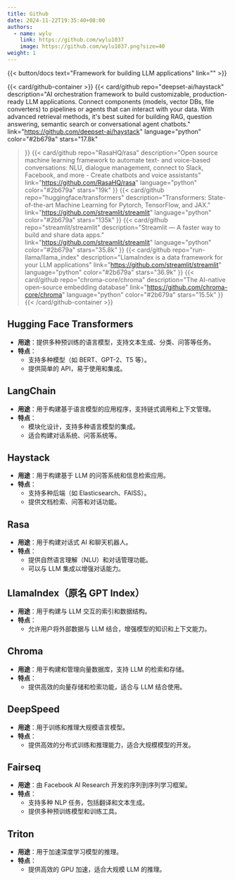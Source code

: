 ```yaml
---
title: Github
date: 2024-11-22T19:35:40+08:00
authors:
  - name: wylu
    link: https://github.com/wylu1037
    image: https://github.com/wylu1037.png?size=40
weight: 1
---
```


{{< button/docs text="Framework for building LLM applications"  link="" >}}

{{< card/github-container >}}
  {{<
    card/github 
    repo="deepset-ai/haystack"
    description="AI orchestration framework to build customizable, production-ready LLM applications. Connect components (models, vector DBs, file converters) to pipelines or agents that can interact with your data. With advanced retrieval methods, it's best suited for building RAG, question answering, semantic search or conversational agent chatbots."
    link="https://github.com/deepset-ai/haystack"
    language="python"
    color="#2b679a"
    stars="17.8k" 
  >}}
  {{<
    card/github 
    repo="RasaHQ/rasa"
    description="Open source machine learning framework to automate text- and voice-based conversations: NLU, dialogue management, connect to Slack, Facebook, and more - Create chatbots and voice assistants"
    link="https://github.com/RasaHQ/rasa"
    language="python"
    color="#2b679a"
    stars="19k" 
  >}}
  {{<
    card/github 
    repo="huggingface/transformers"
    description="Transformers: State-of-the-art Machine Learning for Pytorch, TensorFlow, and JAX."
    link="https://github.com/streamlit/streamlit"
    language="python"
    color="#2b679a"
    stars="135k" 
  >}}
  {{<
    card/github 
    repo="streamlit/streamlit"
    description="Streamlit — A faster way to build and share data apps."
    link="https://github.com/streamlit/streamlit"
    language="python"
    color="#2b679a"
    stars="35.8k" 
  >}}
  {{<
    card/github 
    repo="run-llama/llama_index"
    description="LlamaIndex is a data framework for your LLM applications"
    link="https://github.com/streamlit/streamlit"
    language="python"
    color="#2b679a"
    stars="36.9k" 
  >}}
  {{<
    card/github 
    repo="chroma-core/chroma"
    description="The AI-native open-source embedding database"
    link="https://github.com/chroma-core/chroma"
    language="python"
    color="#2b679a"
    stars="15.5k" 
  >}}
{{< /card/github-container >}}


## Hugging Face Transformers
+ **用途**：提供多种预训练的语言模型，支持文本生成、分类、问答等任务。
+ **特点**：
  + 支持多种模型（如 BERT、GPT-2、T5 等）。
  + 提供简单的 API，易于使用和集成。

## LangChain
+ **用途**：用于构建基于语言模型的应用程序，支持链式调用和上下文管理。
+ **特点**：
  + 模块化设计，支持多种语言模型的集成。
  + 适合构建对话系统、问答系统等。

## Haystack
+ **用途**：用于构建基于 LLM 的问答系统和信息检索应用。
+ **特点**：
  + 支持多种后端（如 Elasticsearch、FAISS）。
  + 提供文档检索、问答和对话功能。


## Rasa
+ **用途**：用于构建对话式 AI 和聊天机器人。
+ **特点**：
  + 提供自然语言理解（NLU）和对话管理功能。
  + 可以与 LLM 集成以增强对话能力。


## LlamaIndex（原名 GPT Index）
+ **用途**：用于构建与 LLM 交互的索引和数据结构。
+ **特点**：
  + 允许用户将外部数据与 LLM 结合，增强模型的知识和上下文能力。

## Chroma
+ **用途**：用于构建和管理向量数据库，支持 LLM 的检索和存储。
+ **特点**：
  + 提供高效的向量存储和检索功能，适合与 LLM 结合使用。


## DeepSpeed
+ **用途**：用于训练和推理大规模语言模型。
+ **特点**：
  + 提供高效的分布式训练和推理能力，适合大规模模型的开发。

## Fairseq
+ **用途**：由 Facebook AI Research 开发的序列到序列学习框架。
+ **特点**：
  + 支持多种 NLP 任务，包括翻译和文本生成。
  + 提供多种预训练模型和训练工具。

## Triton
+ **用途**：用于加速深度学习模型的推理。
+ **特点**：
  + 提供高效的 GPU 加速，适合大规模 LLM 的推理。